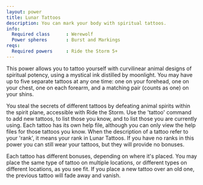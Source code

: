 ```yaml
---
layout: power
title: Lunar Tattoos
description: You can mark your body with spiritual tattoos.
info:
  Required class      : Werewolf
  Power spheres       : Burst and Markings
reqs:
  Required powers     : Ride the Storm 5+
---
```


This power allows you to tattoo yourself with curvilinear animal designs of
spiritual potency, using a mystical ink distilled by moonlight.  You may have
up to five separate tattoos at any one time: one on your forehead, one on your
chest, one on each forearm, and a matching pair (counts as one) on your shins.

You steal the secrets of different tattoos by defeating animal spirits within
the spirit plane, accessible with Ride the Storm.  Use the 'tattoo' command to
add new tattoos, to list those you know, and to list those you are currently
using.  Each tattoo has its own help file, although you can only view the help
files for those tattoos you know.  When the description of a tattoo refer to
your 'rank', it means your rank in Lunar Tattoos.  If you have no ranks in this
power you can still wear your tattoos, but they will provide no bonuses.

Each tattoo has different bonuses, depending on where it's placed.  You may
place the same type of tattoo on multiple locations, or different types on
different locations, as you see fit.  If you place a new tattoo over an old
one, the previous tattoo will fade away and vanish.
